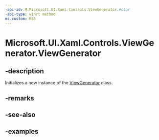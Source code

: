```yaml
---
-api-id: M:Microsoft.UI.Xaml.Controls.ViewGenerator.#ctor
-api-type: winrt method
ms.custom: RS5
---
```


<!-- Method syntax.
public ViewGenerator.ViewGenerator()
-->

# Microsoft.UI.Xaml.Controls.ViewGenerator.ViewGenerator

## -description

Initializes a new instance of the [ViewGenerator](viewgenerator.md) class.

## -remarks

## -see-also

## -examples

